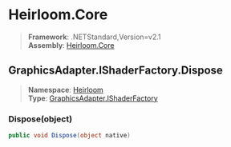 # Heirloom.Core

> **Framework**: .NETStandard,Version=v2.1  
> **Assembly**: [Heirloom.Core][0]  

## GraphicsAdapter.IShaderFactory.Dispose

> **Namespace**: [Heirloom][0]  
> **Type**: [GraphicsAdapter.IShaderFactory][1]  

### Dispose(object)

```cs
public void Dispose(object native)
```

[0]: ../Heirloom.Core.md
[1]: Heirloom.GraphicsAdapter.IShaderFactory.md

